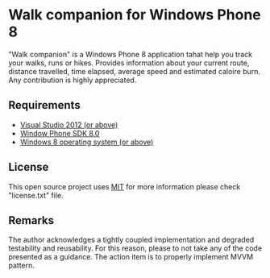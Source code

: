 Walk companion for Windows Phone 8
=================

"Walk companion" is a Windows Phone 8 application tahat help you track your walks, runs or hikes. 
Provides information about your current route, distance travelled, time elapsed, average speed and estimated caloire burn.
Any contribution is highly appreciated.

## Requirements

* [Visual Studio 2012 (or above)](http://www.visualstudio.com/downloads/download-visual-studio-vs)
* [Window Phone SDK 8.0](http://www.microsoft.com/en-us/download/details.aspx?id=35471)
* [Windows 8 operating system (or above)](http://windows.microsoft.com/en-US/windows/downloads)

## License

This open source project uses [MIT](LICENSE) for more information please check "license.txt" file.

## Remarks

The author acknowledges a tightly coupled implementation and degraded testability and reusability.
For this reason, please to not take any of the code presented as a guidance.
The action item is to properly implement MVVM pattern.